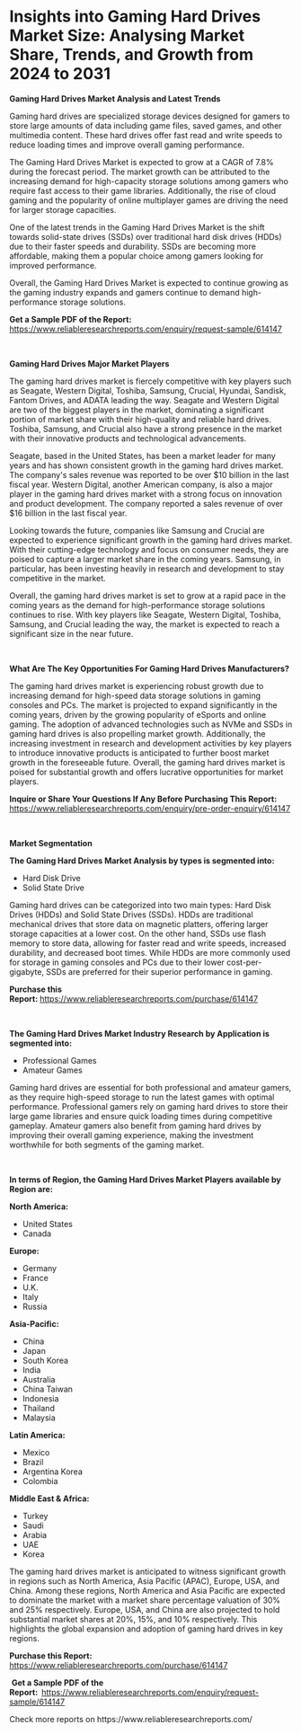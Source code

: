 <p><h1>Insights into Gaming Hard Drives Market Size: Analysing Market Share, Trends, and Growth from 2024 to 2031</h1></p><p><strong>Gaming Hard Drives Market Analysis and Latest Trends</strong></p>
<p><p>Gaming hard drives are specialized storage devices designed for gamers to store large amounts of data including game files, saved games, and other multimedia content. These hard drives offer fast read and write speeds to reduce loading times and improve overall gaming performance.</p><p>The Gaming Hard Drives Market is expected to grow at a CAGR of 7.8% during the forecast period. The market growth can be attributed to the increasing demand for high-capacity storage solutions among gamers who require fast access to their game libraries. Additionally, the rise of cloud gaming and the popularity of online multiplayer games are driving the need for larger storage capacities.</p><p>One of the latest trends in the Gaming Hard Drives Market is the shift towards solid-state drives (SSDs) over traditional hard disk drives (HDDs) due to their faster speeds and durability. SSDs are becoming more affordable, making them a popular choice among gamers looking for improved performance.</p><p>Overall, the Gaming Hard Drives Market is expected to continue growing as the gaming industry expands and gamers continue to demand high-performance storage solutions.</p></p>
<p><strong>Get a Sample PDF of the Report:&nbsp;</strong> <a href="https://www.reliableresearchreports.com/enquiry/request-sample/614147">https://www.reliableresearchreports.com/enquiry/request-sample/614147</a></p>
<p>&nbsp;</p>
<p><strong>Gaming Hard Drives Major Market Players</strong></p>
<p><p>The gaming hard drives market is fiercely competitive with key players such as Seagate, Western Digital, Toshiba, Samsung, Crucial, Hyundai, Sandisk, Fantom Drives, and ADATA leading the way. Seagate and Western Digital are two of the biggest players in the market, dominating a significant portion of market share with their high-quality and reliable hard drives. Toshiba, Samsung, and Crucial also have a strong presence in the market with their innovative products and technological advancements.</p><p>Seagate, based in the United States, has been a market leader for many years and has shown consistent growth in the gaming hard drives market. The company's sales revenue was reported to be over $10 billion in the last fiscal year. Western Digital, another American company, is also a major player in the gaming hard drives market with a strong focus on innovation and product development. The company reported a sales revenue of over $16 billion in the last fiscal year.</p><p>Looking towards the future, companies like Samsung and Crucial are expected to experience significant growth in the gaming hard drives market. With their cutting-edge technology and focus on consumer needs, they are poised to capture a larger market share in the coming years. Samsung, in particular, has been investing heavily in research and development to stay competitive in the market.</p><p>Overall, the gaming hard drives market is set to grow at a rapid pace in the coming years as the demand for high-performance storage solutions continues to rise. With key players like Seagate, Western Digital, Toshiba, Samsung, and Crucial leading the way, the market is expected to reach a significant size in the near future.</p></p>
<p>&nbsp;</p>
<p><strong>What Are The Key Opportunities For Gaming Hard Drives Manufacturers?</strong></p>
<p><p>The gaming hard drives market is experiencing robust growth due to increasing demand for high-speed data storage solutions in gaming consoles and PCs. The market is projected to expand significantly in the coming years, driven by the growing popularity of eSports and online gaming. The adoption of advanced technologies such as NVMe and SSDs in gaming hard drives is also propelling market growth. Additionally, the increasing investment in research and development activities by key players to introduce innovative products is anticipated to further boost market growth in the foreseeable future. Overall, the gaming hard drives market is poised for substantial growth and offers lucrative opportunities for market players.</p></p>
<p><strong>Inquire or Share Your Questions If Any Before Purchasing This Report:</strong> <a href="https://www.reliableresearchreports.com/enquiry/pre-order-enquiry/614147">https://www.reliableresearchreports.com/enquiry/pre-order-enquiry/614147</a></p>
<p>&nbsp;</p>
<p><strong>Market Segmentation</strong></p>
<p><strong>The Gaming Hard Drives Market Analysis by types is segmented into:</strong></p>
<p><ul><li>Hard Disk Drive</li><li>Solid State Drive</li></ul></p>
<p><p>Gaming hard drives can be categorized into two main types: Hard Disk Drives (HDDs) and Solid State Drives (SSDs). HDDs are traditional mechanical drives that store data on magnetic platters, offering larger storage capacities at a lower cost. On the other hand, SSDs use flash memory to store data, allowing for faster read and write speeds, increased durability, and decreased boot times. While HDDs are more commonly used for storage in gaming consoles and PCs due to their lower cost-per-gigabyte, SSDs are preferred for their superior performance in gaming.</p></p>
<p><strong>Purchase this Report:&nbsp;</strong><a href="https://www.reliableresearchreports.com/purchase/614147">https://www.reliableresearchreports.com/purchase/614147</a></p>
<p>&nbsp;</p>
<p><strong>The Gaming Hard Drives Market Industry Research by Application is segmented into:</strong></p>
<p><ul><li>Professional Games</li><li>Amateur Games</li></ul></p>
<p><p>Gaming hard drives are essential for both professional and amateur gamers, as they require high-speed storage to run the latest games with optimal performance. Professional gamers rely on gaming hard drives to store their large game libraries and ensure quick loading times during competitive gameplay. Amateur gamers also benefit from gaming hard drives by improving their overall gaming experience, making the investment worthwhile for both segments of the gaming market.</p></p>
<p>&nbsp;</p>
<p><strong>In terms of Region, the Gaming Hard Drives Market Players available by Region are:</strong></p>
<p>
    <p> <strong> North America: </strong>
        <ul>
            <li>United States</li>
            <li>Canada</li>
        </ul>
        </p> 
    <p> <strong> Europe: </strong>
        <ul>
            <li>Germany</li>
            <li>France</li>
            <li>U.K.</li>
            <li>Italy</li>
            <li>Russia</li>
        </ul>
        </p> 
    <p> <strong> Asia-Pacific: </strong>
        <ul>
            <li>China</li>
            <li>Japan</li>
            <li>South Korea</li>
            <li>India</li>
            <li>Australia</li>
            <li>China Taiwan</li>
            <li>Indonesia</li>
            <li>Thailand</li>
            <li>Malaysia</li>
        </ul>
        </p> 
    <p> <strong> Latin America: </strong>
        <ul>
            <li>Mexico</li>
            <li>Brazil</li>
            <li>Argentina Korea</li>
            <li>Colombia</li>
        </ul>
        </p> 
    <p> <strong> Middle East & Africa: </strong>
        <ul>
            <li>Turkey</li>
            <li>Saudi</li>
            <li>Arabia</li>
            <li>UAE</li>
            <li>Korea</li>
        </ul>
    </p>
    </p>
<p><p>The gaming hard drives market is anticipated to witness significant growth in regions such as North America, Asia Pacific (APAC), Europe, USA, and China. Among these regions, North America and Asia Pacific are expected to dominate the market with a market share percentage valuation of 30% and 25% respectively. Europe, USA, and China are also projected to hold substantial market shares at 20%, 15%, and 10% respectively. This highlights the global expansion and adoption of gaming hard drives in key regions.</p></p>
<p><strong>Purchase this Report: </strong><a href="https://www.reliableresearchreports.com/purchase/614147">https://www.reliableresearchreports.com/purchase/614147</a></p>
<p>&nbsp;<strong>Get a Sample PDF of the Report:&nbsp;&nbsp;</strong><a href="https://www.reliableresearchreports.com/enquiry/request-sample/614147">https://www.reliableresearchreports.com/enquiry/request-sample/614147</a></p>
<p><strong></strong></p>
<p>Check more reports on https://www.reliableresearchreports.com/</p>